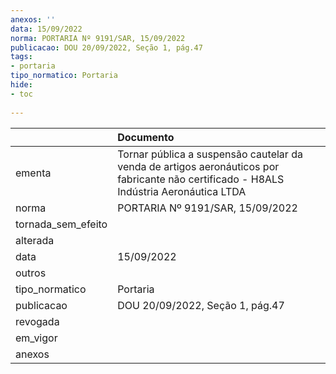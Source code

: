 ```yaml
---
anexos: ''
data: 15/09/2022
norma: PORTARIA Nº 9191/SAR, 15/09/2022
publicacao: DOU 20/09/2022, Seção 1, pág.47
tags:
- portaria
tipo_normatico: Portaria
hide: 
- toc 
 
---
```


|                    | Documento                                                                                                                              |
|:-------------------|:---------------------------------------------------------------------------------------------------------------------------------------|
| ementa             | Tornar pública a suspensão cautelar da venda de artigos aeronáuticos por fabricante não certificado - H8ALS Indústria Aeronáutica LTDA |
| norma              | PORTARIA Nº 9191/SAR, 15/09/2022                                                                                                       |
| tornada_sem_efeito |                                                                                                                                        |
| alterada           |                                                                                                                                        |
| data               | 15/09/2022                                                                                                                             |
| outros             |                                                                                                                                        |
| tipo_normatico     | Portaria                                                                                                                               |
| publicacao         | DOU 20/09/2022, Seção 1, pág.47                                                                                                        |
| revogada           |                                                                                                                                        |
| em_vigor           |                                                                                                                                        |
| anexos             |                                                                                                                                        |